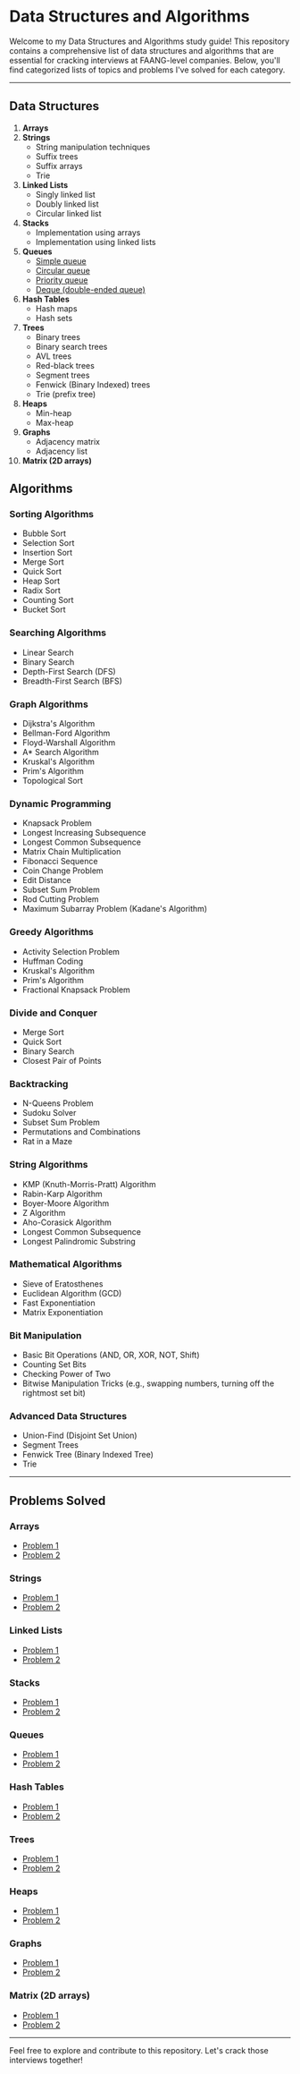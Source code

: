 # Data Structures and Algorithms

Welcome to my Data Structures and Algorithms study guide! This repository contains a comprehensive list of data structures and algorithms that are essential for cracking interviews at FAANG-level companies. Below, you'll find categorized lists of topics and problems I've solved for each category.

---

## Data Structures

1. **Arrays**
2. **Strings**
   - String manipulation techniques
   - Suffix trees
   - Suffix arrays
   - Trie
3. **Linked Lists**
   - Singly linked list
   - Doubly linked list
   - Circular linked list
4. **Stacks**
   - Implementation using arrays
   - Implementation using linked lists
5. **Queues**
   - [Simple queue](queue.md#simple-queue)
   - [Circular queue](queue.md#circular-queue)
   - [Priority queue](queue.md#priority-queue)
   - [Deque (double-ended queue)](queue.md#deque)
6. **Hash Tables**
   - Hash maps
   - Hash sets
7. **Trees**
   - Binary trees
   - Binary search trees
   - AVL trees
   - Red-black trees
   - Segment trees
   - Fenwick (Binary Indexed) trees
   - Trie (prefix tree)
8. **Heaps**
   - Min-heap
   - Max-heap
9. **Graphs**
   - Adjacency matrix
   - Adjacency list
10. **Matrix (2D arrays)**

## Algorithms

### Sorting Algorithms
- Bubble Sort
- Selection Sort
- Insertion Sort
- Merge Sort
- Quick Sort
- Heap Sort
- Radix Sort
- Counting Sort
- Bucket Sort

### Searching Algorithms
- Linear Search
- Binary Search
- Depth-First Search (DFS)
- Breadth-First Search (BFS)

### Graph Algorithms
- Dijkstra's Algorithm
- Bellman-Ford Algorithm
- Floyd-Warshall Algorithm
- A* Search Algorithm
- Kruskal's Algorithm
- Prim's Algorithm
- Topological Sort

### Dynamic Programming
- Knapsack Problem
- Longest Increasing Subsequence
- Longest Common Subsequence
- Matrix Chain Multiplication
- Fibonacci Sequence
- Coin Change Problem
- Edit Distance
- Subset Sum Problem
- Rod Cutting Problem
- Maximum Subarray Problem (Kadane's Algorithm)

### Greedy Algorithms
- Activity Selection Problem
- Huffman Coding
- Kruskal's Algorithm
- Prim's Algorithm
- Fractional Knapsack Problem

### Divide and Conquer
- Merge Sort
- Quick Sort
- Binary Search
- Closest Pair of Points

### Backtracking
- N-Queens Problem
- Sudoku Solver
- Subset Sum Problem
- Permutations and Combinations
- Rat in a Maze

### String Algorithms
- KMP (Knuth-Morris-Pratt) Algorithm
- Rabin-Karp Algorithm
- Boyer-Moore Algorithm
- Z Algorithm
- Aho-Corasick Algorithm
- Longest Common Subsequence
- Longest Palindromic Substring

### Mathematical Algorithms
- Sieve of Eratosthenes
- Euclidean Algorithm (GCD)
- Fast Exponentiation
- Matrix Exponentiation

### Bit Manipulation
- Basic Bit Operations (AND, OR, XOR, NOT, Shift)
- Counting Set Bits
- Checking Power of Two
- Bitwise Manipulation Tricks (e.g., swapping numbers, turning off the rightmost set bit)

### Advanced Data Structures
- Union-Find (Disjoint Set Union)
- Segment Trees
- Fenwick Tree (Binary Indexed Tree)
- Trie

---

## Problems Solved

### Arrays
- [Problem 1](link_to_problem_1)
- [Problem 2](link_to_problem_2)

### Strings
- [Problem 1](link_to_problem_1)
- [Problem 2](link_to_problem_2)

### Linked Lists
- [Problem 1](link_to_problem_1)
- [Problem 2](link_to_problem_2)

### Stacks
- [Problem 1](link_to_problem_1)
- [Problem 2](link_to_problem_2)

### Queues
- [Problem 1](link_to_problem_1)
- [Problem 2](link_to_problem_2)

### Hash Tables
- [Problem 1](link_to_problem_1)
- [Problem 2](link_to_problem_2)

### Trees
- [Problem 1](link_to_problem_1)
- [Problem 2](link_to_problem_2)

### Heaps
- [Problem 1](link_to_problem_1)
- [Problem 2](link_to_problem_2)

### Graphs
- [Problem 1](link_to_problem_1)
- [Problem 2](link_to_problem_2)

### Matrix (2D arrays)
- [Problem 1](link_to_problem_1)
- [Problem 2](link_to_problem_2)

---

Feel free to explore and contribute to this repository. Let's crack those interviews together!
